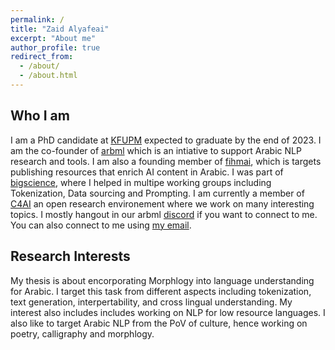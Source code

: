 ```yaml
---
permalink: /
title: "Zaid Alyafeai"
excerpt: "About me"
author_profile: true
redirect_from: 
  - /about/
  - /about.html
---
```


## Who I am
I am a PhD candidate at [KFUPM](http://www.kfupm.edu.sa/Default.aspx) expected to graduate by the end of 2023. I am the co-founder of [arbml](https://arbml.github.io/website/) which is an intiative to support Arabic NLP research and tools. I am also a founding member of [fihmai](fihm.ai), which is targets publishing resources that enrich AI content in Arabic. I was part of [bigscience](https://bigscience.huggingface.co/), where I helped in multipe working groups including Tokenization, Data sourcing and Prompting. I am currently a member of [C4AI](https://cohere.for.ai/) an open research environement where we work on many interesting topics. I mostly hangout in our arbml [discord](https://discord.gg/aN2vaec9nV) if you want to connect to me. You can also connect to me using <a href="mailto:alyafey22@gmail@@com"
   onmouseover="this.href=this.href.replace('@@','.')">
   my email</a>. 

## Research Interests

My thesis is about encorporating Morphlogy into language understanding for Arabic. I target this task from different aspects including tokenization, text generation, interpertability, and cross lingual understanding. My interest also includes includes working on NLP for low resource languages. I also like to target Arabic NLP from the PoV of culture, hence working on poetry, calligraphy and morphlogy. 